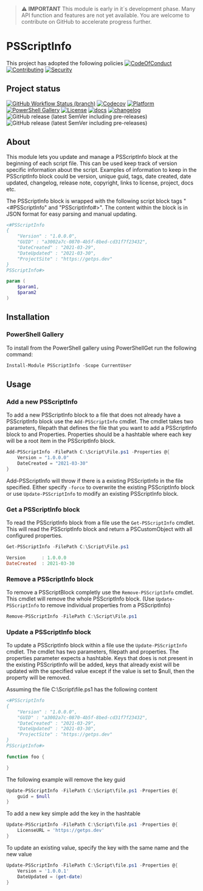 > :warning: **IMPORTANT**
> This module is early in it´s development phase. Many API function and features are not yet available. You are welcome to contribute on GitHub to accelerate progress further.

# PSScriptInfo

This project has adopted the following policies [![CodeOfConduct](https://img.shields.io/badge/Code%20Of%20Conduct-gray)](https://github.com/hanpq/PSScriptInfo/blob/main/.github/CODE_OF_CONDUCT.md) [![Contributing](https://img.shields.io/badge/Contributing-gray)](https://github.com/hanpq/PSScriptInfo/blob/main/.github/CONTRIBUTING.md) [![Security](https://img.shields.io/badge/Security-gray)](https://github.com/hanpq/PSScriptInfo/blob/main/.github/SECURITY.md)

## Project status
[![GitHub Workflow Status (branch)](https://img.shields.io/github/workflow/status/hanpq/PSScriptInfo/Build?label=build&logo=github)](https://github.com/hanpq/PSScriptInfo/actions/workflows/build.yml) [![Codecov](https://img.shields.io/codecov/c/github/hanpq/PSScriptInfo?logo=codecov&token=qJqWlwMAiD)](https://codecov.io/gh/hanpq/PSScriptInfo) [![Platform](https://img.shields.io/powershellgallery/p/PSScriptInfo?logo=ReasonStudios)](https://img.shields.io/powershellgallery/p/PSScriptInfo) [![PowerShell Gallery](https://img.shields.io/powershellgallery/dt/PSScriptInfo?label=downloads)](https://www.powershellgallery.com/packages/PSScriptInfo) [![License](https://img.shields.io/github/license/hanpq/PSScriptInfo)](https://github.com/hanpq/PSScriptInfo/blob/main/LICENSE) [![docs](https://img.shields.io/badge/docs-getps.dev-blueviolet)](https://getps.dev/modules/PSScriptInfo/getstarted) [![changelog](https://img.shields.io/badge/changelog-getps.dev-blueviolet)](https://github.com/hanpq/PSScriptInfo/blob/main/CHANGELOG.md) ![GitHub release (latest SemVer including pre-releases)](https://img.shields.io/github/v/release/hanpq/PSScriptInfo?label=version&sort=semver) ![GitHub release (latest SemVer including pre-releases)](https://img.shields.io/github/v/release/hanpq/PSScriptInfo?include_prereleases&label=prerelease&sort=semver)

## About

This module lets you update and manage a PSScriptInfo block at the beginning of each script file. This can be used keep track of version specific information about the script. Examples of information to keep in the PSScriptInfo block could be version, unique guid, tags, date created, date updated, changelog, release note, copyright, links to license, project, docs etc.

The PSScriptInfo block is wrapped with the following script block tags "<#PSScriptInfo" and "PSScriptInfo#>". The content within the block is in JSON format for easy parsing and manual updating.

```powershell
<#PSScriptInfo
{
    "Version" : "1.0.0.0",
    "GUID" : "a3002a7c-0870-4b5f-8bed-cd31f7f23432",
    "DateCreated" : "2021-03-29",
    "DateUpdated" : "2021-03-30",
    "ProjectSite" : "https://getps.dev"
}
PSScriptInfo#>

param (
    $param1,
    $param2
)
```


## Installation

### PowerShell Gallery

To install from the PowerShell gallery using PowerShellGet run the following command:

```powershell
Install-Module PSScriptInfo -Scope CurrentUser
```

## Usage

### Add a new PSScriptInfo

To add a new PSScriptInfo block to a file that does not already have a PSScriptInfo block use the <code>Add-PSScriptInfo</code> cmdlet. The cmdlet takes two parameters, filepath that defines the file that you want to add a PSScriptInfo block to and Properties. Properties should be a hashtable where each key will be a root item in the PSScriptInfo block. 

```powershell
Add-PSScriptInfo -FilePath C:\Script\File.ps1 -Properties @{
    Version = "1.0.0.0"
    DateCreated = "2021-03-30"
}
```

Add-PSScriptInfo will throw if there is a existing PSScriptInfo in the file specified. Either specify <code>-force</code> to overwrite the existing PSScriptInfo block or use <code>Update-PSScriptInfo</code> to modify an existing PSScriptInfo block.

### Get a PSScriptInfo block

To read the PSScriptInfo block from a file use the <code>Get-PSScriptInfo</code> cmdlet. This will read the PSScriptInfo block and return a PSCustomObject with all configured properties.

```powershell
Get-PSScriptInfo -FilePath C:\Script\File.ps1

Version      : 1.0.0.0
DateCreated  : 2021-03-30
```

### Remove a PSScriptInfo block

To remove a PSScriptBlock completly use the <code>Remove-PSScriptInfo</code> cmdlet. This cmdlet will remove the whole PSScriptInfo block. (Use <code>Update-PSScriptInfo</code> to remove individual properties from a PSScriptInfo)

```powershell
Remove-PSScriptInfo -FilePath C:\Script\File.ps1
```

### Update a PSScriptInfo block

To update a PSScriptInfo block within a file use the <code>Update-PSScriptInfo</code> cmdlet. The cmdlet has two parameters, filepath and properties. The properties parameter expects a hashtable. Keys that does is not present in the existing PSScriptInfo will be added, keys that already exist will be updated with the specified value except if the value is set to $null, then the property will be removed.

Assuming the file C:\Script\file.ps1 has the following content

```powershell
<#PSScriptInfo
{
    "Version" : "1.0.0.0",
    "GUID" : "a3002a7c-0870-4b5f-8bed-cd31f7f23432",
    "DateCreated" : "2021-03-29",
    "DateUpdated" : "2021-03-30",
    "ProjectSite" : "https://getps.dev"
}
PSScriptInfo#>

function foo {

}
```

The following example will remove the key guid

```powershell
Update-PSScriptInfo -FilePath C:\Script\file.ps1 -Properties @{
    guid = $null
}
```

To add a new key simple add the key in the hashtable

```powershell
Update-PSScriptInfo -FilePath C:\Script\file.ps1 -Properties @{
    LicenseURL = 'https://getps.dev'
}
```

To update an existing value, specify the key with the same name and the new value

```powershell
Update-PSScriptInfo -FilePath C:\Script\file.ps1 -Properties @{
    Version = '1.0.0.1'
    DateUpdated = (get-date)
}
```
